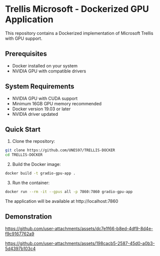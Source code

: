 
# Trellis Microsoft - Dockerized GPU Application

This repository contains a Dockerized implementation of Microsoft Trellis with GPU support.

## Prerequisites

- Docker installed on your system
- NVIDIA GPU with compatible drivers

## System Requirements

- NVIDIA GPU with CUDA support
- Minimum 16GB GPU memory recommended
- Docker version 19.03 or later
- NVIDIA driver updated

## Quick Start

1. Clone the repository:
```bash
git clone https://github.com/UNES97/TRELLIS-DOCKER
cd TRELLIS-DOCKER
```


2. Build the Docker image:
```bash
docker build -t gradio-gpu-app .
```

3. Run the container:
```bash
docker run --rm -it --gpus all -p 7860:7860 gradio-gpu-app
```

The application will be available at http://localhost:7860

## Demonstration



https://github.com/user-attachments/assets/dc7e1f66-b8ed-4df9-8d4e-f9c9167762a9

https://github.com/user-attachments/assets/198cacb5-2587-45d0-a0b3-5d4397b103c4

